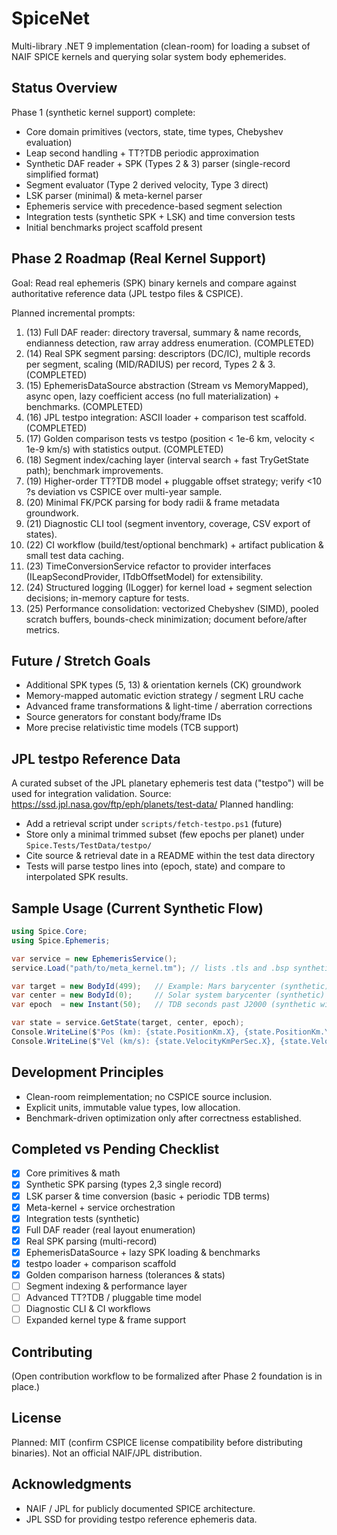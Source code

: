 # SpiceNet

Multi-library .NET 9 implementation (clean-room) for loading a subset of NAIF SPICE kernels and querying solar system body ephemerides.

## Status Overview
Phase 1 (synthetic kernel support) complete:
- Core domain primitives (vectors, state, time types, Chebyshev evaluation)
- Leap second handling + TT?TDB periodic approximation
- Synthetic DAF reader + SPK (Types 2 & 3) parser (single-record simplified format)
- Segment evaluator (Type 2 derived velocity, Type 3 direct)
- LSK parser (minimal) & meta-kernel parser
- Ephemeris service with precedence-based segment selection
- Integration tests (synthetic SPK + LSK) and time conversion tests
- Initial benchmarks project scaffold present

## Phase 2 Roadmap (Real Kernel Support)
Goal: Read real ephemeris (SPK) binary kernels and compare against authoritative reference data (JPL testpo files & CSPICE).

Planned incremental prompts:
1. (13) Full DAF reader: directory traversal, summary & name records, endianness detection, raw array address enumeration. (COMPLETED)
2. (14) Real SPK segment parsing: descriptors (DC/IC), multiple records per segment, scaling (MID/RADIUS) per record, Types 2 & 3. (COMPLETED)
3. (15) EphemerisDataSource abstraction (Stream vs MemoryMapped), async open, lazy coefficient access (no full materialization) + benchmarks. (COMPLETED)
4. (16) JPL testpo integration: ASCII loader + comparison test scaffold. (COMPLETED)
5. (17) Golden comparison tests vs testpo (position < 1e-6 km, velocity < 1e-9 km/s) with statistics output. (COMPLETED)
6. (18) Segment index/caching layer (interval search + fast TryGetState path); benchmark improvements.
7. (19) Higher-order TT?TDB model + pluggable offset strategy; verify <10 ?s deviation vs CSPICE over multi-year sample.
8. (20) Minimal FK/PCK parsing for body radii & frame metadata groundwork.
9. (21) Diagnostic CLI tool (segment inventory, coverage, CSV export of states).
10. (22) CI workflow (build/test/optional benchmark) + artifact publication & small test data caching.
11. (23) TimeConversionService refactor to provider interfaces (ILeapSecondProvider, ITdbOffsetModel) for extensibility.
12. (24) Structured logging (ILogger) for kernel load + segment selection decisions; in-memory capture for tests.
13. (25) Performance consolidation: vectorized Chebyshev (SIMD), pooled scratch buffers, bounds-check minimization; document before/after metrics.

## Future / Stretch Goals
- Additional SPK types (5, 13) & orientation kernels (CK) groundwork
- Memory-mapped automatic eviction strategy / segment LRU cache
- Advanced frame transformations & light-time / aberration corrections
- Source generators for constant body/frame IDs
- More precise relativistic time models (TCB support)

## JPL testpo Reference Data
A curated subset of the JPL planetary ephemeris test data ("testpo") will be used for integration validation.
Source: https://ssd.jpl.nasa.gov/ftp/eph/planets/test-data/
Planned handling:
- Add a retrieval script under `scripts/fetch-testpo.ps1` (future)
- Store only a minimal trimmed subset (few epochs per planet) under `Spice.Tests/TestData/testpo/`
- Cite source & retrieval date in a README within the test data directory
- Tests will parse testpo lines into (epoch, state) and compare to interpolated SPK results.

## Sample Usage (Current Synthetic Flow)
```csharp
using Spice.Core;
using Spice.Ephemeris;

var service = new EphemerisService();
service.Load("path/to/meta_kernel.tm"); // lists .tls and .bsp synthetic test kernels

var target = new BodyId(499);   // Example: Mars barycenter (synthetic)
var center = new BodyId(0);     // Solar system barycenter (synthetic)
var epoch  = new Instant(50);   // TDB seconds past J2000 (synthetic window)

var state = service.GetState(target, center, epoch);
Console.WriteLine($"Pos (km): {state.PositionKm.X}, {state.PositionKm.Y}, {state.PositionKm.Z}");
Console.WriteLine($"Vel (km/s): {state.VelocityKmPerSec.X}, {state.VelocityKmPerSec.Y}, {state.VelocityKmPerSec.Z}");
```

## Development Principles
- Clean-room reimplementation; no CSPICE source inclusion.
- Explicit units, immutable value types, low allocation.
- Benchmark-driven optimization only after correctness established.

## Completed vs Pending Checklist
- [x] Core primitives & math
- [x] Synthetic SPK parsing (types 2,3 single record)
- [x] LSK parser & time conversion (basic + periodic TDB terms)
- [x] Meta-kernel + service orchestration
- [x] Integration tests (synthetic)
- [x] Full DAF reader (real layout enumeration)
- [x] Real SPK parsing (multi-record)
- [x] EphemerisDataSource + lazy SPK loading & benchmarks
- [x] testpo loader + comparison scaffold
- [x] Golden comparison harness (tolerances & stats)
- [ ] Segment indexing & performance layer
- [ ] Advanced TT?TDB / pluggable time model
- [ ] Diagnostic CLI & CI workflows
- [ ] Expanded kernel type & frame support

## Contributing
(Open contribution workflow to be formalized after Phase 2 foundation is in place.)

## License
Planned: MIT (confirm CSPICE license compatibility before distributing binaries). Not an official NAIF/JPL distribution.

## Acknowledgments
- NAIF / JPL for publicly documented SPICE architecture.
- JPL SSD for providing testpo reference ephemeris data.

